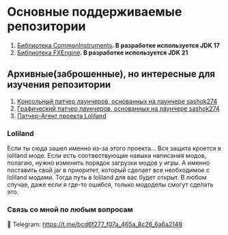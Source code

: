 # Основные поддерживаемые репозитории

1. [Библиотека CommonInstruments](https://github.com/HZERR/CommonInstruments-JDK17)**. В разработке используется JDK 17**</br>
2. [Библиотека FXEngine](https://github.com/HZERR/FXEngine)**. В разработке используется JDK 21**

## Архивные(заброшенные), но интересные для изучения репозитории
1. [Консольный патчер лаунчеров, основанных на лаунчере sashok274](https://github.com/HZERR/CommonInstruments-JDK17)</br>
2. [Графический патчер лаунчеров, основанных на лаунчере sashok274](https://github.com/HZERR/HElias)
3. [Патчер-Агент проекта Loliland](https://github.com/HZERR/LoliHook)

### Loliland
Если ты сюда зашел именно из-за этого проекта... Вся защита кроется в loliland моде. Если есть соотвествующие навыки написания модов, полагаю, нужно изменить порядок загрузки модов у игры. А именно поставить свой jar в приоритет, который сделает все необходимое с loliland модами. Тогда путь в loliland для вас будет открыт.
В любом случае, даже если я где-то ошибся, только мододелы смогут сделать это.

### Связь со мной по любым вопросам
💬 Telegram: https://t.me/bcd6f277_f07a_465a_8c26_6a6a2148
<!--
**HZERR/HZERR** is a ✨ _special_ ✨ repository because its `README.md` (this file) appears on your GitHub profile.

Here are some ideas to get you started:

- 🔭 I’m currently working on ...
- 🌱 I’m currently learning ...
- 👯 I’m looking to collaborate on ...
- 🤔 I’m looking for help with ...
- 💬 Ask me about ...
- 📫 How to reach me: ...
- 😄 Pronouns: ...
- ⚡ Fun fact: ...
-->
